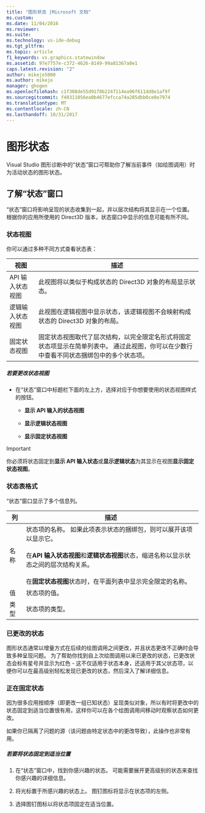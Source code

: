 ```yaml
---
title: "图形状态 |Microsoft 文档"
ms.custom: 
ms.date: 11/04/2016
ms.reviewer: 
ms.suite: 
ms.technology: vs-ide-debug
ms.tgt_pltfrm: 
ms.topic: article
f1_keywords: vs.graphics.statewindow
ms.assetid: 97e7757e-c372-4626-8149-99a81367a0e1
caps.latest.revision: "2"
author: mikejo5000
ms.author: mikejo
manager: ghogen
ms.openlocfilehash: c1f308de55d9170b2247114ea96f611dd8e1af9f
ms.sourcegitcommit: f40311056ea0b4677efcca74a285dbb0ce0e7974
ms.translationtype: MT
ms.contentlocale: zh-CN
ms.lasthandoff: 10/31/2017
---
```

# <a name="graphics-state"></a>图形状态
Visual Studio 图形诊断中的“状态”窗口可帮助你了解当前事件（如绘图调用）时为活动状态的图形状态。  
  
## <a name="understanding-the-state-window"></a>了解“状态”窗口  
 “状态”窗口将影响呈现的状态收集到一起，并以层次结构将其显示在一个位置。 根据你的应用所使用的 Direct3D 版本，状态窗口中显示的信息可能有所不同。  
  
### <a name="state-views"></a>状态视图  
 你可以通过多种不同方式查看状态表：  
  
|视图|描述|  
|----------|-----------------|  
|API 输入状态视图|此视图将以类似于构成状态的 Direct3D 对象的布局显示状态。|  
|逻辑输入状态视图|此视图在逻辑视图中显示状态，该逻辑视图不会映射构成状态的 Direct3D 对象的布局。|  
|固定状态视图|固定状态视图取代了层次结构，以完全限定名形式将固定状态项显示在简单列表中。 通过此视图，你可以在少数行中查看不同状态捆绑包中的多个状态项。|  
  
##### <a name="to-change-the-state-view"></a>若要更改状态视图  
  
-   在“状态”窗口中标题栏下面的左上方，选择对应于你想要使用的状态视图样式的按钮。  
  
    -   **显示 API 输入的状态视图**  
  
    -   **显示逻辑状态视图**  
  
    -   **显示固定状态视图**  
  
> [!IMPORTANT]
>  你必须将状态固定到**显示 API 输入状态**或**显示逻辑状态**为其显示在视图**显示固定状态视图**。  
  
### <a name="state-table-format"></a>状态表格式  
 “状态”窗口显示了多个信息列。  
  
|列|描述|  
|------------|-----------------|  
|名称|状态项的名称。 如果此项表示状态的捆绑包，则可以展开该项以显示它。<br /><br /> 在**API 输入状态视图**和**逻辑状态视图**状态，缩进名称以显示状态之间的层次结构关系。<br /><br /> 在**固定状态视图**状态时，在平面列表中显示完全限定的名称。|  
|值|状态项的值。|  
|类型|状态项的类型。|  
  
### <a name="changed-state"></a>已更改的状态  
 图形状态通常以增量方式在后续的绘图调用之间更改，并且状态更改不正确时会导致多种呈现问题。 为了帮助你找到自上次绘图调用以来已更改的状态，已更改状态会标有星号并显示为红色 - 这不仅适用于状态本身，还适用于其父状态项，以便你可以在最高级别轻松发现已更改的状态，然后深入了解详细信息。  
  
### <a name="pinning-state"></a>正在固定状态  
 因为很多应用按顺序（即更改一组已知状态）呈现类似对象，所以有时将更改中的状态固定到适当位置很有用，这样你可以在各个绘图调用间移动时观察状态如何更改。  
  
 如果你已隔离了问题的源（该问题由特定状态中的更改导致），此操作也非常有用。  
  
##### <a name="to-pin-state-in-place"></a>若要将状态固定到适当位置  
  
1.  在“状态”窗口中，找到你感兴趣的状态。 可能需要展开更高级别的状态来查找你感兴趣的详细信息。  
  
2.  将光标置于所感兴趣的状态上。 图钉图标将显示在状态项的左侧。  
  
3.  选择图钉图标以将状态项固定在适当位置。